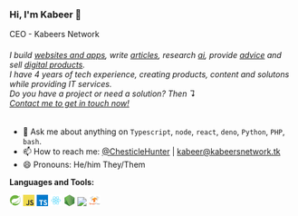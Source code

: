 
<!--
### Hi there 👋

**kabeer11000/kabeer11000** is a ✨ _special_ ✨ repository because its `README.md` (this file) appears on your GitHub profile.

Here are some ideas to get you started:

- 🔭 I’m currently working on ...
- 🌱 I’m currently learning ...
- 👯 I’m looking to collaborate on ...
- 🤔 I’m looking for help with ...
- 💬 Ask me about ...
- 📫 How to reach me: ...
- 😄 Pronouns: ...
- ⚡ Fun fact: ...
-->


### Hi, I'm Kabeer 👋
CEO - Kabeers Network

<h6>I build <a href="https://kabeersnetwork">websites and apps</a>, write <a href="https://developers.kabeersnetwork.tk">articles</a>, research <a href="https://research.kabeersnetwork.tk">ai</a>, provide <a href="https://theotherdev.kabeersnetwork.tk/contact/redirect.html">advice</a> and sell <a href="https://kabeersnetwork.tk/store">digital products</a>.<br>I have 4 years of tech experience, creating products, content and solutons while providing IT services.<br>Do you have a project or need a solution? Then ↴<br><a href="https://theotherdev.kabeersnetwork.tk/contact/redirect.html">Contact me to get in touch now!</a></h6>

- 💬 Ask me about anything on `Typescript`, `node`, `react`, `deno`, `Python`, `PHP`, `bash`.
- 📫 How to reach me: [@ChesticleHunter](https://twitter.com/@ChesticleHunter) | [kabeer@kabeersnetwork.tk](mailto:kabeer@kabeersnetwork.tk)
- 😄 Pronouns: He/him They/Them

**Languages and Tools:**  

<code><img height="20" src="https://raw.githubusercontent.com/github/explore/80688e429a7d4ef2fca1e82350fe8e3517d3494d/topics/spring-boot/spring-boot.png"></code>
<code><img height="20" src="https://raw.githubusercontent.com/github/explore/80688e429a7d4ef2fca1e82350fe8e3517d3494d/topics/javascript/javascript.png"></code>
<code><img height="20" src="https://raw.githubusercontent.com/github/explore/80688e429a7d4ef2fca1e82350fe8e3517d3494d/topics/typescript/typescript.png"></code>
<code><img height="20" src="https://raw.githubusercontent.com/github/explore/80688e429a7d4ef2fca1e82350fe8e3517d3494d/topics/react/react.png"></code>
<code><img height="20" src="https://raw.githubusercontent.com/github/explore/80688e429a7d4ef2fca1e82350fe8e3517d3494d/topics/nodejs/nodejs.png"></code>
<code><img height="20" src="https://avatars1.githubusercontent.com/u/42048915?s=200&v=4"></code>
<code><img height="20" src="https://raw.githubusercontent.com/github/explore/80688e429a7d4ef2fca1e82350fe8e3517d3494d/topics/tensorflow/tensorflow.png"></code>
